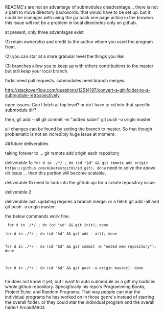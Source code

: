 README's are not an advantage of submodules
disadvantage... there is not a path to move directory backwords. that would have to be set up. but it could be manages with using the go back one page action in the browser. this issue will not be a problem in local directories only on github.


at present, only three advantages exist


(1) retain ownership and credit to the author whom you used the program from. 

(2) you can star at a more granular level the things you like.

(3) branches allow you to keep up with others contributions to the master but still keep your local branch.




forks need pull requests.
submodules need branch merges.


http://stackoverflow.com/questions/12514197/convert-a-git-folder-to-a-submodule-retrospectively

open issues:
Can I fetch at top level?
or do I have to cd into that specific submodule dir?

then,
git add --all
git commit -m "added subm"
git push -u origin master


all changes can be found by setting the branch to master. So that though problematic is not an incredibly huge issue at moment.

##future deliverables

taking forever to ...
git remote add origin each repository

deliverable 1a 
```for d in ./*/ ; do (cd "$d" && git remote add origin https://github.com/miketestgit01/$d.git); done```
need to solve the above dir issue ... then this portion will become scalable.

deliverable 1b
need to look into the github api for a create repository issue.

deliverable 2


deliverable last.
updating requres a branch merge. or a fetch git add -all and git push -u origin master. 



the below commands work fine.

```
 for d in ./*/ ; do (cd "$d" && git init); done

for d in ./*/ ; do (cd "$d" && git add --all); done


for d in ./*/ ; do (cd "$d" && git commit -m "added new repository"); done



for d in ./*/ ; do (cd "$d" && git push -u origin master); done


```
he does not know it yet, but I want to auto submodule as a gift my buddies whole github repository. Specigfically his repo's Programming Books, Project Euler, and Random Programs. That way people can star the individual programs he has worked on in those genre's instead of starring the overall folder. 
or they could star the individual program and the overall folder!
ArnoldM904
